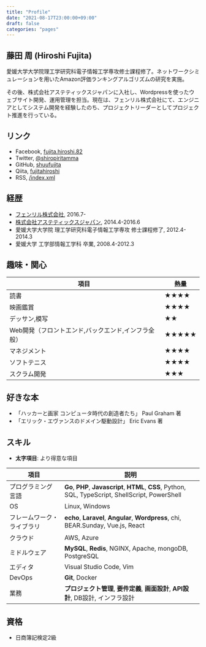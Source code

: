 ```yaml
---
title: "Profile"
date: "2021-08-17T23:00:00+09:00"
draft: false
categories: "pages"
---
```


## 藤田 周 (Hiroshi Fujita)

愛媛大学大学院理工学研究科電子情報工学専攻修士課程修了。ネットワークシミュレーションを用いたAmazon評価ランキングアルゴリズムの研究を実施。

その後、株式会社アステティックスジャパンに入社し、Wordpressを使ったウェブサイト開発、運用管理を担当。現在は、フェンリル株式会社にて、エンジニアとしてシステム開発を経験したのち、プロジェクトリーダーとしてプロジェクト推進を行っている。

## リンク

* Facebook, [fujita.hiroshi.82](https://www.facebook.com/fujita.hiroshi.82)
* Twitter, [@shiropiritamma](https://twitter.com/shiropiritamma)
* GitHub, [shuufujita](https://github.com/shuufujita)
* Qiita, [fujitahiroshi](https://qiita.com/fujitahiroshi)
* RSS, [/index.xml](https://hiroshifujita.com/index.xml)

## 経歴

* [フェンリル株式会社](https://www.fenrir-inc.com/), 2016.7-
* [株式会社アステティックスジャパン](https://astj.jp/), 2014.4-2016.6
* 愛媛大学大学院 理工学研究科電子情報工学専攻 修士課程修了, 2012.4-2014.3
* 愛媛大学 工学部情報工学科 卒業, 2008.4-2012.3

## 趣味・関心

項目 | 熱量
--- | ---
読書 | ★★★★
映画鑑賞 | ★★★★
デッサン,模写 | ★★
Web開発（フロントエンド,バックエンド,インフラ全般） | ★★★★★
マネジメント | ★★★★
ソフトテニス | ★★★★
スクラム開発 | ★★★

## 好きな本

* 「ハッカーと画家 コンピュータ時代の創造者たち」 Paul Graham 著
* 「エリック・エヴァンスのドメイン駆動設計」 Eric Evans 著

## スキル

* **太字項目**: より得意な項目


項目 | 説明
--- | ---
プログラミング言語 | **Go**, **PHP**, **Javascript**, **HTML**, **CSS**,  Python, SQL, TypeScript, ShellScript, PowerShell
OS | Linux, Windows
フレームワーク・ライブラリ | **echo**, **Laravel**, **Angular**, **Wordpress**, chi, BEAR.Sunday, Vue.js, React
クラウド | AWS, Azure
ミドルウェア | **MySQL**, **Redis**, NGINX, Apache, mongoDB, PostgreSQL
エディタ | Visual Studio Code, Vim
DevOps | **Git**, Docker
業務 | **プロジェクト管理**, **要件定義**, **画面設計**, **API設計**, DB設計, インフラ設計

## 資格

* 日商簿記検定2級
